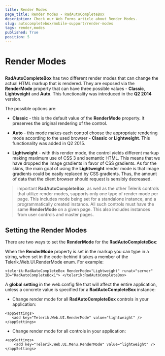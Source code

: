 ```yaml
---
title: Render Modes
page_title: Render Modes - RadAutoCompleteBox
description: Check our Web Forms article about Render Modes.
slug: autocompletebox/mobile-support/render-modes
tags: render,modes
published: True
position: 5
---
```


# Render Modes

## 

**RadAutoCompleteBox** has two different render modes that can change the actual HTML markup that is rendered. They are exposed via the **RenderMode** property that can have three possible values - **Classic**, **Lightweight** and **Auto**. This functionality was introduced in the **Q2 2014** version.

The possible options are:

* **Classic** - this is the default value of the **RenderMode** property. It preserves the original rendering of the control.

* **Auto** - this mode makes each control choose the appropriate rendering mode according to the used browser - **Classic** or **Lightweight**. This functionality was added in Q2 2015.

* **Lightweight** - with this render mode, the control yields different markup making maximum use of CSS 3 and semantic HTML. This means that we have dropped the image gradients in favor of CSS gradients. As for the skins, the main goal of using the **Lightweight** render mode is that image gradients could be easily replaced by CSS gradients. Thus, the amount of data that the client browser should request is sensibly decreased.

>important **RadAutoCompleteBox**, as well as the other Telerik controls that utilize render modes, supports only one type of render mode per page. This includes mode being set for a standalone instance, and a programmatically created instance. All such controls must have the same **RenderMode** on a given page. This also includes instances from user controls and master pages.
>

## Setting the Render Modes

There are two ways to set the **RenderMode** for the **RadAutoCompleteBox**:

When the **RenderMode** property is set in the markup you can type in a string, when set in the code-behind it takes a member of the Telerik.Web.UI.RenderMode enum. For example:


````ASP.NET
<telerik:RadAutoCompleteBox RenderMode="Lightweight" runat="server" ID="RadAutoCompleteBox1"> </telerik:RadAutoCompleteBox>	    
````


A **global setting** in the web.config file that will affect the entire application, unless a concrete value is specified for a **RadAutoCompleteBox** instance:

* Change render mode for all **RadAutoCompleteBox** controls in your application:


````ASP.NET
<appSettings>
   <add key="Telerik.Web.UI.RenderMode" value="lightweight" />
</appSettings>
````


* Change render mode for all controls in your application:


````ASP.NET
<appSettings>
    <add key="Telerik.Web.UI.Menu.RenderMode" value="lightweight" />
</appSettings>
````

